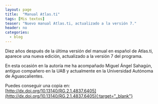 ```yaml
---
layout: page
title:  "Manual Atlas.ti"
tags: [Mis textos]
teaser: "Nuevo manual Atlas.ti, actualizado a la versión 7."
header: no
categories:
  - blog
---
```

Diez años después de la última versión del manual en español de Atlas.ti, aparece una nueva edición, actualizado a la versión 7 del programa.

En esta ocasión en la autoría me ha acompañado Miguel Ángel Sahagún, antiguo compañero en la UAB y actualmente en la  Universidad Autónoma de Aguascalientes.

Puedes conseguir una copia en: [http://dx.doi.org/10.13140/RG.2.1.4837.6405](http://dx.doi.org/10.13140/RG.2.1.4837.6405){:target="_blank"}
